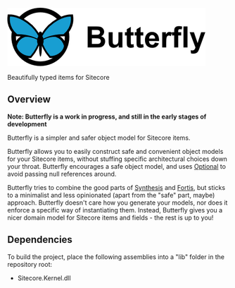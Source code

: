 ![Butterfly](https://raw.githubusercontent.com/nlkl/Butterfly/master/misc/logo.png)

Beautifully typed items for Sitecore

## Overview

**Note: Butterfly is a work in progress, and still in the early stages of development**

Butterfly is a simpler and safer object model for Sitecore items. 

Butterfly allows you to easily construct safe and convenient object models for your Sitecore items, without stuffing specific architectural choices down your throat. Butterfly encourages a safe object model, and uses [Optional](https://github.com/nlkl/Butterfly) to avoid passing null references around.

Butterfly tries to combine the good parts of [Synthesis](https://github.com/kamsar/Synthesis) and [Fortis](https://github.com/Fortis-Collection/fortis), but sticks to a minimalist and less opinionated (apart from the "safe" part, maybe) approach. Butterfly doesn't care how you generate your models, nor does it enforce a specific way of instantiating them. Instead, Butterfly gives you a nicer domain model for Sitecore items and fields - the rest is up to you!

## Dependencies

To build the project, place the following assemblies into a "lib" folder in the repository root:

* Sitecore.Kernel.dll
